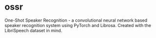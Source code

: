 # ossr

One-Shot Speaker Recognition - a convolutional neural network based speaker recognition system using PyTorch and Librosa.
Created with the LibriSpeech dataset in mind.
